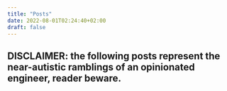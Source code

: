 ```yaml
---
title: "Posts"
date: 2022-08-01T02:24:40+02:00
draft: false
---
```


## DISCLAIMER: the following posts represent the near-autistic ramblings of an opinionated engineer, reader beware.